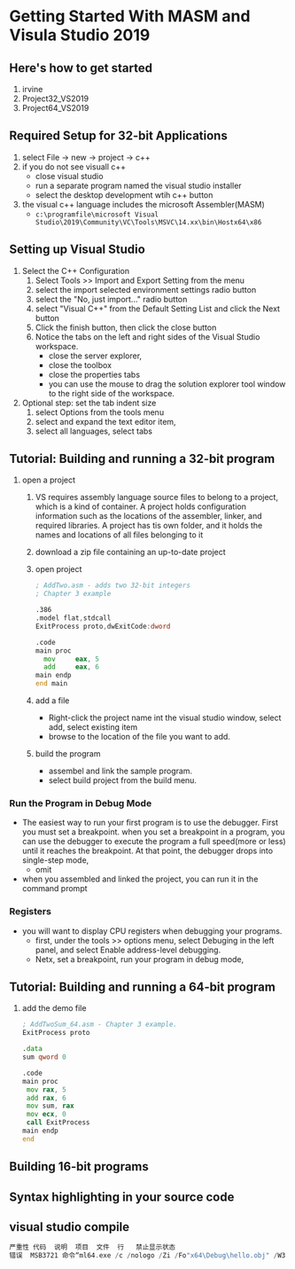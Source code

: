 # Getting Started With MASM and Visula Studio 2019

## Here's how to get started

1. irvine
2. Project32_VS2019
3. Project64_VS2019

## Required Setup for 32-bit Applications

1. select File -> new -> project -> c++
2. if you do not see visuall c++
   * close visual studio 
   * run a separate program named the visual studio installer
   * select the desktop development wtih c++ button
3. the visual c++ language includes the microsoft Assembler(MASM)
   * `c:\programfile\microsoft Visual Studio\2019\Community\VC\Tools\MSVC\14.xx\bin\Hostx64\x86`

## Setting up Visual Studio

1. Select the C++ Configuration
   1. Select Tools >> Import and Export Setting from the menu
   2. select the import selected environment settings radio button
   3. select the "No, just import..." radio button
   4. select "Visual C++" from the Default Setting List and click the Next button
   5. Click the finish button, then click the close button
   6. Notice the tabs on the left and right sides of the Visual Studio workspace.
      * close the server explorer, 
      * close the toolbox
      * close the properties tabs
      * you can use the mouse to drag the solution explorer tool window to the right side of the workspace.
2. Optional step: set the tab indent size
   1. select Options from the tools menu
   2. select and expand the text editor item,  
   3. select all languages, select tabs

## Tutorial: Building and running a 32-bit program

1. open a project

   1. VS requires assembly language source files to belong to a project, which is a kind of container. A project holds configuration information such as the locations of the assembler, linker, and required libraries. A project has tis own folder, and it holds the names and locations of all files belonging to it

   2. download a zip file containing an up-to-date project

   3. open project

      ```asm
      ; AddTwo.asm - adds two 32-bit integers
      ; Chapter 3 example
      
      .386
      .model flat,stdcall
      ExitProcess proto,dwExitCode:dword
      
      .code
      main proc
      	mov		eax, 5
      	add		eax, 6
      main endp
      end main
      ```

   4. add a file

      * Right-click the project name int the visual studio window, select add, select existing item
      * browse to the location of the file you want to add.

   5. build the program

      * assembel and link the sample program.
      * select build project from the build menu.

### Run the Program in Debug Mode

* The easiest way to run your first program is to use the debugger. First you must set a breakpoint. when you set a breakpoint in a program, you can use the debugger to execute the program a full speed(more or less) until it reaches the breakpoint. At that point, the debugger drops into single-step mode, 
  * omit
* when you assembled and linked the project, you can run it in the command prompt

### Registers

* you will want to display CPU registers when debugging your programs. 
  * first, under the tools >> options menu, select Debuging in the left panel, and select Enable address-level debugging. 
  * Netx, set a breakpoint, run your program in debug mode, 

## Tutorial: Building and running a 64-bit program

1. add the demo file

   ```asm
   ; AddTwoSum_64.asm - Chapter 3 example.
   ExitProcess proto
   
   .data 
   sum qword 0
   
   .code 
   main proc
   	mov rax, 5
   	add rax, 6
   	mov sum, rax
   	mov ecx, 0
   	call ExitProcess
   main endp
   end
   ```

## Building 16-bit programs

## Syntax highlighting in your source code

## visual studio compile

```asm
严重性	代码	说明	项目	文件	行	禁止显示状态
错误	MSB3721	命令“ml64.exe /c /nologo /Zi /Fo"x64\Debug\hello.obj" /W3 /errorReport:prompt  /Tahello.asm”已退出，返回代码为 1。	hello	D:\IDE\visualstudio\2019\Professional\MSBuild\Microsoft\VC\v160\BuildCustomizations\masm.targets	70	

```

